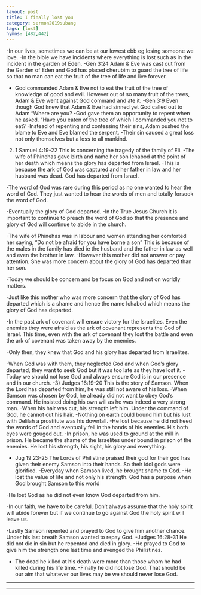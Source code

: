 ```yaml
---
layout: post
title: I finally lost you
category: sermon2019subang
tags: [lost]
hymns: [482,442]
---
```

-In our lives, sometimes we can be at our lowest ebb eg losing someone we love.
-In the bible we have incidents where everything is lost such as in the incident in the garden of Eden. 
-Gen 3:24 Adam & Eve was cast out from the Garden of Eden and God has placed cherubim to guard the tree of life so that no man can eat the fruit of the tree of life and live forever.
- God commanded Adam & Eve not to eat the fruit of the tree of knowledge of good and evil. However out of so many fruit of the trees, Adam & Eve went against God command and ate it.
-Gen 3:9  Even though God knew that Adam & Eve had sinned yet God called out to Adam “Where are you? 
-God gave them an opportunity to repent when he asked. “Have you eaten of the tree of which I commanded you not to eat?
-Instead of repenting and confessing their sins, Adam pushed the blame to Eve and Eve blamed the serpent. 
-Their sin caused a great loss not only themselves but a loss to all mankind.

2) 1 Samuel 4:19-22 This is concerning the tragedy of the family of Eli. 
-The wife of Phinehas gave birth and name her son Ichabod at 
the point of her death  which means the glory has departed 
from Israel. 
-This is because the ark of God was captured and her father in law and her husband was dead. God has departed from Israel.

-The word of God was rare during this period as no one wanted to hear the word of God. They just wanted to hear the words of men and totally forsook the word of God. 

-Eventually the glory of God departed. 
-In the True Jesus Church it is important to continue to preach 
the word of God so that the presence and glory of God will 
continue to abide in the church. 

-The wife of Phinehas was in labour and women attending her comforted her saying, “Do not be afraid for you have borne a son” This is because of the males in the family has died ie the husband and the father in law as well and even the brother in law. 
-However this mother did not answer or pay attention. She was more concern about the glory of God has departed than her son.

-Today we should be concern and be focus on God and not on worldly matters. 

-Just like this mother who was more concern that the glory of 
God has departed which is a shame and hence the name 
Ichabod which means the glory of God has departed.

-In the past ark of covenant will ensure victory for the Israelites. Even the enemies they were afraid as the ark of covenant represents the God of Israel. This time, even with the ark of covenant they lost the battle and even the ark of covenant was taken away by the enemies. 

-Only then, they knew that God and his glory has departed 
from Israelites. 

-When God was with them, they neglected God and when God’s glory departed, they want to seek God but it was too late as they have lost it. 
-Today we should not lose God and always ensure God is in our presence and in our church. 
-3) Judges 16:19-20 This is the story of Samson. When the Lord has departed from him, he was still not aware of his loss. 
-When Samson was chosen by God, he already did not want to obey God’s command. He insisted doing his own will as he was indeed a very strong man. 
-When his hair was cut, his strength left him. Under the command of God, he cannot cut his hair. 
-Nothing on earth could bound him but his lust with Delilah a prostitute was his downfall. 
-He lost because he  did not heed the words of God and eventually fell in the hands of his enemies. His both eyes were gouged out. 
-In prison, he was used to ground at the mill in prison. He became the shame of the Israelites under bound in prison of the enemies. He lost his strength, his sight, his glory and  everything.   
- Jug 19:23-25 The Lords of Philistine praised their god for their god has given their enemy Samson into their hands. So their idol gods were glorified. 
-Everyday when Samson lived, he brought shame to God.
-He lost the value of life and not only his strength. God has a purpose when God brought Samson to this world
 
-He lost God as he did not even know God departed from him. 

-In our faith, we have to be careful. Don’t always assume that the holy spirit will abide forever but if we continue to go against God the holy spirit will leave us. 

-Lastly Samson repented and prayed to God to give him another chance. Under his last breath Samson wanted to repay God. 
-Judges 16:28-31 He did not die in sin but he repented and died in glory. 
-He prayed to God to give him the strength one last time and avenged the Philistines.
- The dead he killed at his death were more than those whom he had killed during his life time. 
-Finally he did not lose God. That should be our aim that whatever our lives may be we should never lose God.





----
****
